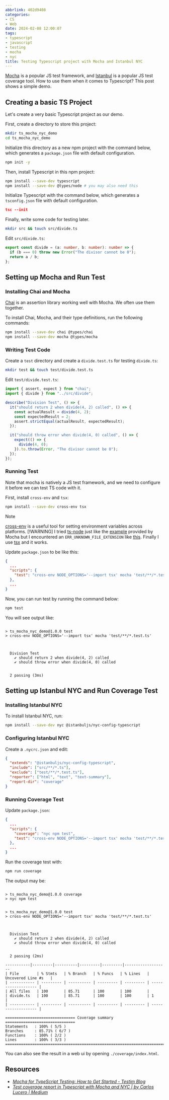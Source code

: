 ```yaml
---
abbrlink: 402d9408
categories:
- CS
- Web
date: 2024-02-08 12:00:07
tags:
- typescript
- javascript
- testing
- mocha
- nyc
title: Testing Typescript project with Mocha and Istanbul NYC
---
```


[Mocha](https://mochajs.org/) is a popular JS test framework, and [Istanbul](https://istanbul.js.org/) is a popular JS test coverage tool. How to use them when it comes to Typescript? This post shows a simple demo.

<!--more-->

## Creating a basic TS Project

Let's create a very basic Typescript project as our demo.

First, create a directory to store this project:

```bash
mkdir ts_mocha_nyc_demo
cd ts_mocha_nyc_demo
```

Initialize this directory as a new npm project with the command below, which generates a `package.json` file with default configuration.

```bash
npm init -y
```

Then, install Typescript in this npm project:

```bash
npm install --save-dev typescript
npm install --save-dev @types/node # you may also need this
```

Initialize Typescript with the command below, which generates a `tsconfig.json` file with default configuration.

```json
tsc --init
```

Finally, write some code for testing later.

```bash
mkdir src && touch src/divide.ts
```

Edit `src/divide.ts`:

```ts
export const divide = (a: number, b: number): number => {
  if (b === 0) throw new Error("The divisor cannot be 0");
  return a / b;
};
```

## Setting up Mocha and Run Test

### Installing Chai and Mocha

[Chai](https://www.chaijs.com/) is an assertion library working well with Mocha. We often use them together.

To install Chai, Mocha, and their type definitions, run the following commands:

```bash
npm install --save-dev chai @types/chai
npm install --save-dev mocha @types/mocha
```

### Writing Test Code

Create a `test` directory and create a `divide.test.ts` for testing `divide.ts`:

```bash
mkdir test && touch test/divide.test.ts
```

Edit `test/divide.test.ts`:

```ts
import { assert, expect } from "chai";
import { divide } from "../src/divide";

describe("Division Test", () => {
  it("should return 2 when divide(4, 2) called", () => {
    const actualResult = divide(4, 2);
    const expectedResult = 2;
    assert.strictEqual(actualResult, expectedResult);
  });

  it("should throw error when divide(4, 0) called", () => {
    expect(() => {
      divide(4, 0);
    }).to.throw(Error, "The divisor cannot be 0");
  });
});
```

### Running Test

Note that mocha is natively a JS test framework, and we need to configure it before we can test TS code with it.

First, install `cross-env` and `tsx`:

```bash
npm install --save-dev cross-env tsx
```

> [!Note]
> [cross-env](https://www.npmjs.com/package/cross-env) is a useful tool for setting environment variables across platforms.
> [!WARNING]
> I tried [ts-node](https://github.com/TypeStrong/ts-node) just like the [example](https://github.com/mochajs/mocha-examples/tree/master/packages/typescript) provided by Mocha but I encountered an `ERR_UNKNOWN_FILE_EXTENSION` like [this](https://github.com/TypeStrong/ts-node/issues/1997). Finally I use [tsx](https://github.com/privatenumber/tsx) and it works.

Update `package.json` to be like this:

```json
{
  ...
  "scripts": {
    "test": "cross-env NODE_OPTIONS='--import tsx' mocha 'test/**/*.test.ts'"
  },
  ...
}
```

Now, you can run test by running the command below:

```bash
npm test
```

You will see output like:

```text

> ts_mocha_nyc_demo@1.0.0 test
> cross-env NODE_OPTIONS='--import tsx' mocha 'test/**/*.test.ts'



  Division Test
    ✔ should return 2 when divide(4, 2) called
    ✔ should throw error when divide(4, 0) called


  2 passing (3ms)

```

## Setting up Istanbul NYC and Run Coverage Test

### Installing Istanbul NYC

To install Istanbul NYC, run:

```bash
npm install --save-dev nyc @istanbuljs/nyc-config-typescript
```

### Configuring Istanbul NYC

Create a `.nycrc.json` and edit:

```json
{
  "extends": "@istanbuljs/nyc-config-typescript",
  "include": ["src/**/*.ts"],
  "exclude": ["test/**/*.test.ts"],
  "reporter": ["html", "text", "text-summary"],
  "report-dir": "coverage"
}
```

### Running Coverage Test

Update `package.json`:

```json
{
  ...
  "scripts": {
    "coverage": "nyc npm test",
    "test": "cross-env NODE_OPTIONS='--import tsx' mocha 'test/**/*.test.ts'"
  },
  ...
}
```

Run the coverage test with:

```bash
npm run coverage
```

The output may be:

```text

> ts_mocha_nyc_demo@1.0.0 coverage
> nyc npm test


> ts_mocha_nyc_demo@1.0.0 test
> cross-env NODE_OPTIONS='--import tsx' mocha 'test/**/*.test.ts'



  Division Test
    ✔ should return 2 when divide(4, 2) called
    ✔ should throw error when divide(4, 0) called


  2 passing (2ms)

-----------|---------|----------|---------|---------|-------------------
| File        | % Stmts   | % Branch   | % Funcs   | % Lines   | Uncovered Line #s   |
| ----------- | --------- | ---------- | --------- | --------- | ------------------- |
| All files   | 100       | 85.71      | 100       | 100       |
| divide.ts   | 100       | 85.71      | 100       | 100       | 1                   |
| ----------- | --------- | ---------- | --------- | --------- | ------------------- |

=============================== Coverage summary ===============================
Statements   : 100% ( 5/5 )
Branches     : 85.71% ( 6/7 )
Functions    : 100% ( 2/2 )
Lines        : 100% ( 3/3 )
================================================================================
```

You can also see the result in a web ui by opening `./coverage/index.html`.

## Resources

- _[Mocha for TypeScript Testing: How to Get Started - Testim Blog](https://www.testim.io/blog/mocha-for-typescript-testing/)_
- _[Test coverage report in Typescript with Mocha and NYC | by Carlos Lucero | Medium](https://medium.com/@ocnvn/test-coverage-report-in-typescript-with-mocha-and-nyc-a6b10cbec24)_
